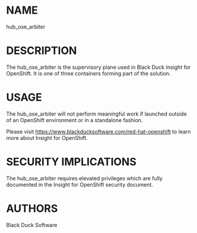 # NAME
hub_ose_arbiter

# DESCRIPTION
The hub_ose_arbiter is the supervisory plane used in Black Duck Insight for OpenShift. It is one of three containers forming part of the solution.

# USAGE
The hub_ose_arbiter will not perform meaningful work if launched outside of an OpenShift environment or in a standalone fashion. 

Please visit https://www.blackducksoftware.com/red-hat-openshift to learn more about Insight for OpenShift.

# SECURITY IMPLICATIONS
The hub_ose_arbiter requires elevated privileges which are fully documented in the Insight for OpenShift security document.

# AUTHORS
Black Duck Software

